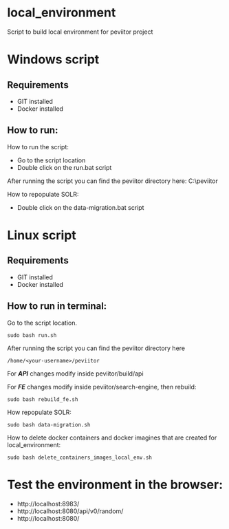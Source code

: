 # local_environment
Script to build local environment for peviitor project

# Windows script
## Requirements
- GIT installed
- Docker installed

## How to run:
How to run the script:
- Go to the script location
- Double click on the run.bat script

After running the script you can find the peviitor directory here: C:\peviitor

How to repopulate SOLR:
- Double click on the data-migration.bat script

# Linux script
## Requirements
- GIT installed
- Docker installed

## How to run in terminal:
Go to the script location.
```
sudo bash run.sh
```
After running the script you can find the peviitor directory here
```
/home/<your-username>/peviitor
```
For ***API*** changes modify inside peviitor/build/api

For ***FE*** changes modify inside peviitor/search-engine, then rebuild:
```
sudo bash rebuild_fe.sh
```

How repopulate SOLR:
```
sudo bash data-migration.sh
```
How to delete docker containers and docker imagines that are created for 
local_environment:
```
sudo bash delete_containers_images_local_env.sh
```

# Test the environment in the browser:
- http://localhost:8983/
- http://localhost:8080/api/v0/random/
- http://localhost:8080/